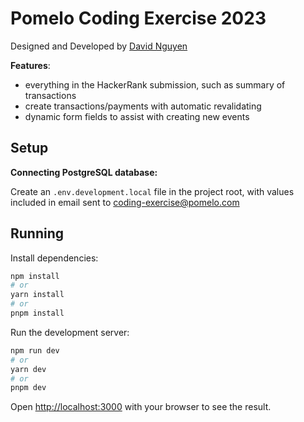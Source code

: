 # Pomelo Coding Exercise 2023

Designed and Developed by [David Nguyen](https://davidngn.com)

**Features**:
- everything in the HackerRank submission, such as summary of transactions
- create transactions/payments with automatic revalidating
- dynamic form fields to assist with creating new events

## Setup

**Connecting PostgreSQL database:**

Create an `.env.development.local` file in the project root, with values included in email sent to coding-exercise@pomelo.com

## Running

Install dependencies:
```bash
npm install
# or
yarn install
# or
pnpm install
```

Run the development server:

```bash
npm run dev
# or
yarn dev
# or
pnpm dev
```

Open [http://localhost:3000](http://localhost:3000) with your browser to see the result. 

